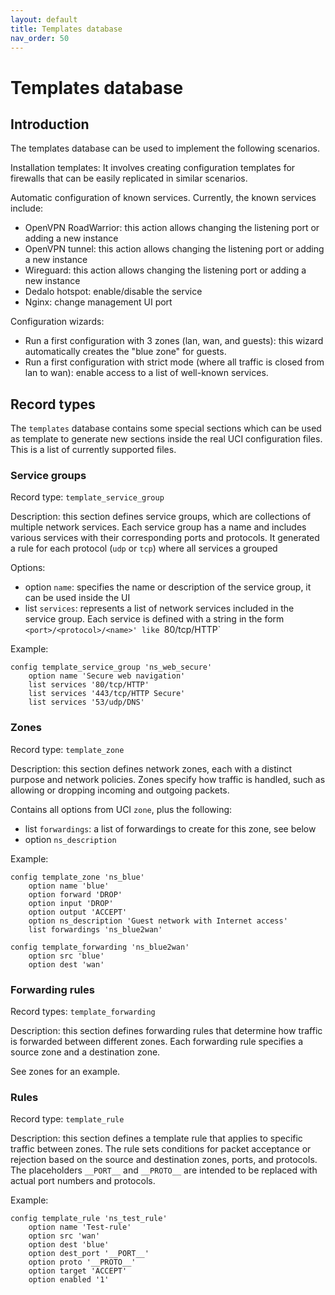 ```yaml
---
layout: default
title: Templates database
nav_order: 50
---
```


# Templates database

## Introduction

The templates database can be used to implement the following scenarios.

Installation templates: It involves creating configuration templates for firewalls that can be easily replicated in similar scenarios.

Automatic configuration of known services.
Currently, the known services include:
- OpenVPN RoadWarrior: this action allows changing the listening port or adding a new instance
- OpenVPN tunnel: this action allows changing the listening port or adding a new instance
- Wireguard: this action allows changing the listening port or adding a new instance
- Dedalo hotspot: enable/disable the service
- Nginx: change management UI port

Configuration wizards:
- Run a first configuration with 3 zones (lan, wan, and guests): this wizard automatically creates the "blue zone" for guests.
- Run a first configuration with strict mode (where all traffic is closed from lan to wan): enable access to a list of well-known services.

## Record types

The `templates` database contains some special sections which can be used as template to generate new sections inside the real UCI configuration files. This is a list of currently supported files.

### Service groups
        
Record type: `template_service_group`

Description: this section defines service groups, which are collections of multiple network services. Each service group has a name and includes various services with their corresponding ports and protocols. It generated a rule for each protocol (`udp` or `tcp`) where all services a grouped

Options:
- option `name`: specifies the name or description of the service group, it can be used inside the UI
- list `services`: represents a list of network services included in the service group. 
      Each service is defined with a string in the form `<port>/<protocol>/<name>' like `80/tcp/HTTP`

Example:
```
config template_service_group 'ns_web_secure'
	option name 'Secure web navigation'
	list services '80/tcp/HTTP'
	list services '443/tcp/HTTP Secure'
	list services '53/udp/DNS'
```

### Zones

Record type: `template_zone`

Description: this section defines network zones, each with a distinct purpose and network policies. Zones specify how traffic is handled, such as allowing or dropping incoming and outgoing packets.

Contains all options from UCI `zone`, plus the following:
- list `forwardings`: a list of forwardings to create for this zone, see below
- option `ns_description`

Example:
```
config template_zone 'ns_blue'
	option name 'blue'
	option forward 'DROP'
	option input 'DROP'
	option output 'ACCEPT'
	option ns_description 'Guest network with Internet access'
	list forwardings 'ns_blue2wan'

config template_forwarding 'ns_blue2wan'
	option src 'blue'
	option dest 'wan'
```

### Forwarding rules

Record types: `template_forwarding`

Description: this section defines forwarding rules that determine how traffic is forwarded between different zones. Each forwarding rule specifies a source zone and a destination zone.

See zones for an example.

### Rules

Record type: `template_rule`

Description: this section defines a template rule that applies to specific traffic between zones. The rule sets conditions for packet acceptance or rejection based on the source and destination zones, ports, and protocols. The placeholders `__PORT__` and `__PROTO__` are intended to be replaced with actual port numbers and protocols.

Example:
```
config template_rule 'ns_test_rule'
	option name 'Test-rule'
	option src 'wan'
	option dest 'blue'
	option dest_port '__PORT__'
	option proto '__PROTO__'
	option target 'ACCEPT'
	option enabled '1'
```
